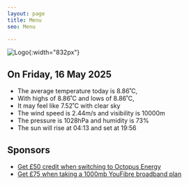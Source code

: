 ```yaml
---
layout: page
title: Menu
seo: Menu

---
```


![Logo](/images/logo.jpg){:width="832px"}

<!-- weather_marker starts -->
## On Friday, 16 May 2025

- The average temperature today is 8.86˚C,
- With highs of 8.86˚C and lows of 8.86˚C,
- It may feel like 7.52˚C with clear sky
- The wind speed is 2.44m/s and visibility is 10000m
- The pressure is 1028hPa and humidity is 73%
- The sun will rise at 04:13 and set at 19:56

<!-- weather_marker ends -->

## Sponsors

- [Get £50 credit when switching to Octopus Energy](https://bit.ly/3oD1nnS)
- [Get £75 when taking a 1000mb YouFibre broadband plan](https://aklam.io/91zWhU?)
